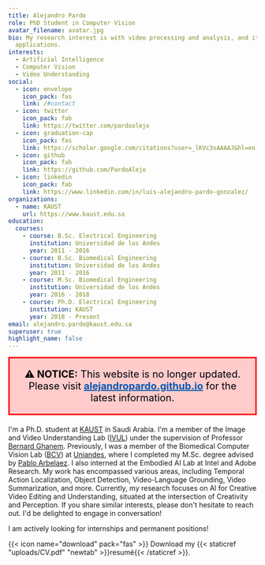 ```yaml
---
title: Alejandro Pardo
role: PhD Student in Computer Vision
avatar_filename: avatar.jpg
bio: My research interest is with video processing and analysis, and its
  applications.
interests:
  - Artificial Intelligence
  - Computer Vision
  - Video Understanding
social:
  - icon: envelope
    icon_pack: fas
    link: /#contact
  - icon: twitter
    icon_pack: fab
    link: https://twitter.com/pardoalejo
  - icon: graduation-cap
    icon_pack: fas
    link: https://scholar.google.com/citations?user=_lKVc3sAAAAJ&hl=en
  - icon: github
    icon_pack: fab
    link: https://github.com/PardoAlejo
  - icon: linkedin
    icon_pack: fab
    link: https://www.linkedin.com/in/luis-alejandro-pardo-gonzalez/
organizations:
  - name: KAUST
    url: https://www.kaust.edu.sa
education:
  courses:
    - course: B.Sc. Electrical Engineering
      institution: Universidad de los Andes
      year: 2011 - 2016
    - course: B.Sc. Biomedical Engineering
      institution: Universidad de los Andes
      year: 2011 - 2016
    - course: M.Sc. Biomedical Engineering
      institution: Universidad de los Andes
      year: 2016 - 2018
    - course: Ph.D. Electrical Engineering
      institution: KAUST
      year: 2018 - Present
email: alejandro.pardo@kaust.edu.sa
superuser: true
highlight_name: false
---
```


<div style="background-color: #ffcccb; color: #000; padding: 20px; text-align: center; font-size: 20px; border: 3px solid red; margin-bottom: 20px;">
  <strong>⚠️ NOTICE:</strong> This website is no longer updated. Please visit <a href="https://alejandropardo.github.io" style="font-weight: bold; color: #0056b3;">alejandropardo.github.io</a> for the latest information.
</div>

I'm a Ph.D. student at [KAUST](https://www.kaust.edu.sa/en) in Saudi Arabia. I'm a member of the Image and Video Understanding Lab ([IVUL](https://cemse.kaust.edu.sa/ivul)) under the supervision of Professor [Bernard Ghanem](http://www.bernardghanem.com/). Previously, I was a member of the Biomedical Computer Vision Lab ([BCV](https://biomedicalcomputervision.uniandes.edu.co)) at [Uniandes](https://uniandes.edu.co/en), where I completed my M.Sc. degree advised by [Pablo Arbelaez](https://scholar.google.com/citations?user=k0nZO90AAAAJ&hl=en). I also interned at the Embodied AI Lab at Intel and Adobe Research. My work has encompassed various areas, including Temporal Action Localization, Object Detection, Video-Language Grounding, Video Summarization, and more. Currently, my research focuses on AI for Creative Video Editing and Understanding, situated at the intersection of Creativity and Perception. If you share similar interests, please don't hesitate to reach out. I'd be delighted to engage in conversation! 

I am actively looking for internships and permanent positions!

{{< icon name="download" pack="fas" >}} Download my {{< staticref "uploads/CV.pdf" "newtab" >}}resumé{{< /staticref >}}.
